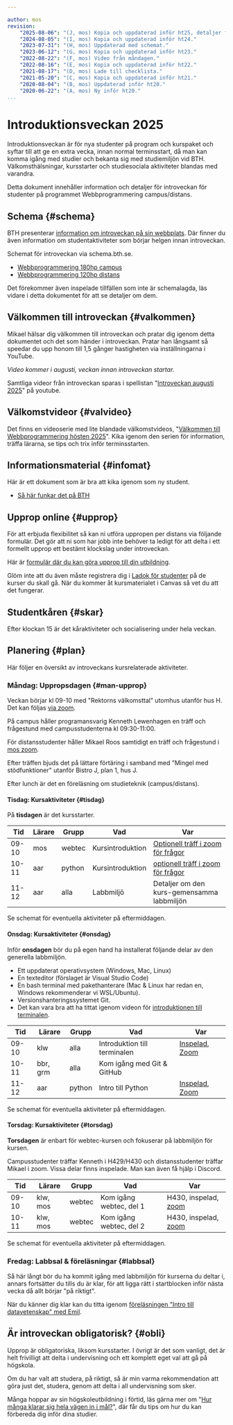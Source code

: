 ```yaml
---

author: mos
revision:
    "2025-08-06": "(J, mos) Kopia och uppdaterad inför ht25, detaljer för kp borttaget."
    "2024-08-05": "(I, mos) Kopia och uppdaterad inför ht24."
    "2023-07-31": "(H, mos) Uppdaterad med schemat."
    "2023-06-12": "(G, mos) Kopia och uppdaterad inför ht23."
    "2022-08-22": "(F, mos) Video från måndagen."
    "2022-08-16": "(E, mos) Kopia och uppdaterad inför ht22."
    "2021-08-17": "(D, mos) Lade till checklista."
    "2021-05-20": "(C, mos) Kopia och uppdaterad inför ht21."
    "2020-08-04": "(B, mos) Uppdaterad inför ht20."
    "2020-06-22": "(A, mos) Ny inför ht20."
...
```

Introduktionsveckan 2025
==================================

Introduktionsveckan är för nya studenter på program och kurspaket och syftar till att ge en extra vecka, innan normal terminsstart, då man kan komma igång med studier och bekanta sig med studiemiljön vid BTH. Välkomsthälsningar, kursstarter och studiesociala aktiviteter blandas med varandra.

Detta dokument innehåller information och detaljer för introveckan för studenter på programmet Webbprogrammering campus/distans.

<!--more-->

Schema {#schema}
-----------------------------------

BTH presenterar [information om introveckan på sin webbplats](https://www.bth.se/student/ny-student/introduktionsaktiviteter). Där finner du även information om studentaktiviteter som börjar helgen innan introveckan.

Schemat för introveckan via schema.bth.se.

* [Webbprogrammering 180hp campus](https://cloud.timeedit.net/bth/web/sched1/riq66Q07699Z6YQy0Q74Z5Z66QZ290054Yo3Y0gQ20og767X6qQ5.html)
* [Webbprogrammering 120hp distans](https://cloud.timeedit.net/bth/web/sched1/riq66Q08699Z6YQy0Q74Z5Z66QZ290054Yo3Y0gQ20og767X6qQ5.html)

<!--
* [Kurspaket Programmering och problemlösning, 30hp distans](https://cloud.timeedit.net/bth/web/sched1/riq66Q02699Z6YQy0Q74Z3Z66QZ190753Ym3Y0gQ20og767XbqQ5rcZq6Qo.html)
* [Kurspaket Webbprogrammering frontend, 30hpdistans](https://cloud.timeedit.net/bth/web/sched1/ri167943X29Z0QQ6Z76g26c0y60Y6Y75Z05gQY6Q5375Q0q9.html)
-->

Det förekommer även inspelade tillfällen som inte är schemalagda, läs vidare i detta dokumentet för att se detaljer om dem.

Välkommen till introveckan {#valkommen}
-----------------------------------

Mikael hälsar dig välkommen till introveckan och pratar dig igenom detta dokumentet och det som händer i introveckan. Pratar han långsamt så speedar du upp honom till 1,5 gånger hastigheten via inställningarna i YouTube.

*Video kommer i augusti, veckan innan introveckan startar.*

<!-- [YOUTUBE src="Prv5pbpiocg" width=700 caption="Mikael hälsar välkommen till introveckan."]
-->

Samtliga videor från introveckan sparas i spellistan "[Introveckan augusti 2025](https://www.youtube.com/playlist?list=PLKtP9l5q3ce8tD8m8WgcTbqux32BUror9)" på youtube.

Välkomstvideor {#valvideo}
-----------------------------------

Det finns en videoserie med lite blandade välkomstvideos, "[Välkommen till Webbprogrammering hösten 2025](https://www.youtube.com/playlist?list=PLKtP9l5q3ce9nj5Jt99VxfP4dznrlMZJg)". Kika igenom den serien för information, träffa lärarna, se tips och trix inför terminsstarten.

<!--
Vem deltar på introveckan? {#ni}
-----------------------------------

De som deltar på introveckan är nyantagen till någon av följande utbildningar.

* Webbprogrammering 180hp campus
* Webbprogrammering 120hp distans
* Webbprogrammering och databaser 30hp distans (kurspaket)
* Webbutveckling och programmering 30hp distans (kurspaket)

Det som är gemensamt är att ni, under första läsåret, läser samma kurser med samma lärarteam och samma kurstillfällen.

Under introveckan är det två kurser som startar, python och webtec. Webbprogrammering 180/120 läser båda kurserna, det ena kurspaketet läser python och det andra kurspaketet läser webtec.

Introduktionsveckan sker på campus för campusprogrammet och på distans för övriga utbildningar.
-->

<!--
Vad lär vi oss under introveckan? {#lara}
-----------------------------------

Under introveckan presenteras det allmän info och fokus är på att installera labbmiljön som används i kurserna. Det handlar främst om att komma igång med labbmiljön i kmom01 (kmom = kursmoment) i kurserna python och webtec.

* [python/kmom01/labbmiljö](/kurser/python/labbmiljo)
* [webtec/kmom01/labbmiljö](/kurser/webtec/labbmiljo)

När det är klart är vi nöjda. Det är veckans huvudsakliga fokus. Om du löser det på egen hand så är det också okey. Då kan du ägna veckan åt att socialisera dig med dina studiekompisar.
-->

Informationsmaterial {#infomat}
-----------------------------------

Här är ett dokument som är bra att kika igenom som ny student.

* [Så här funkar det på BTH](https://bthse-my.sharepoint.com/:b:/g/personal/mos_bth_se/ETdU6U0GfCBJpCVw3JDLW70BEsjLuW2qQgSngmuZoARZ3g?e=CuHIeD)

Upprop online {#upprop}
-----------------------------------

För att erbjuda flexibilitet så kan ni utföra uppropen per distans via följande formulär. Det gör att ni som har jobb inte behöver ta ledigt för att delta i ett formellt upprop ett bestämt klockslag under introveckan.

Här är [formulär där du kan göra upprop till din utbildning](https://forms.gle/QNPLo4jKHQwD2cgc8).

Glöm inte att du även måste registrera dig i [Ladok för studenter](https://www.student.ladok.se/student/app/studentwebb/) på de kurser du skall gå. När du kommer åt kursmaterialet i Canvas så vet du att det fungerar.

Studentkåren {#skar}
-----------------------------------

Efter klockan 15 är det kåraktiviteter och socialisering under hela veckan.

Planering {#plan}
-----------------------------------

Här följer en översikt av introveckans kursrelaterade aktiviteter.

### Måndag: Uppropsdagen {#man-upprop}

Veckan börjar kl 09-10 med "Rektorns välkomsttal" utomhus utanför hus H. Det kan följas [via zoom](https://bth.zoom.us/).

På campus håller programansvarig Kenneth Lewenhagen en träff och frågestund med campusstudenterna kl 09:30-11:00.

För distansstudenter håller Mikael Roos samtidigt en träff och frågestund i [mos zoom](https://bth.zoom.us/j/4200421337).

Efter träffen bjuds det på lättare förtäring i samband med "Mingel med stödfunktioner" utanför Bistro J, plan 1, hus J.

Efter lunch är det en föreläsning om studieteknik (campus/distans).

#### Tisdag: Kursaktiviteter {#tisdag}

På **tisdagen** är det kursstarter.

| Tid   | Lärare | Grupp  | Vad | Var |
|-------|--------|--------|-----|-----|
| 09-10 | mos    | webtec | Kursintroduktion | [Optionell träff i zoom för frågor](https://bth.zoom.us/j/4200421337) |
| 10-11 | aar    | python | Kursintroduktion | [optionell träff i zoom för frågor](https://bth.zoom.us/j/8535967236) |
| 11-12 | aar    | alla   | Labbmiljö |  Detaljer om den kurs-gemensamma labbmiljön |

Se schemat för eventuella aktiviteter på eftermiddagen.

<!--
| 13-14 | efo    | alla   | Introduktion till datavetenskap | H430, [zoom](https://bth.zoom.us/j/4569558656) |
-->

<!--
efo studieteknik/bli-skit-bra-på-det-du-gör föreläsningen
-->

#### Onsdag: Kursaktiviteter {#onsdag}

Inför **onsdagen** bör du på egen hand ha installerat följande delar av den generella labbmiljön.

* Ett uppdaterat operativsystem (Windows, Mac, Linux)
* En texteditor (förslaget är Visual Studio Code)
* En bash terminal med pakethanterare (Mac & Linux har redan en, Windows rekommenderar vi WSL/Ubuntu).
* Versionshanteringssystemet Git.
* Det kan vara bra att ha tittat igenom videon för [introduktionen till terminalen](https://youtu.be/AO1lJzR25Yg).

| Tid   | Lärare   | Grupp  | Vad | Var |
|-------|----------|--------|-----|-----|
| 09-10 | klw      | alla   | Introduktion till terminalen | [Inspelad](https://youtu.be/AO1lJzR25Yg), [Zoom](https://bth.zoom.us/j/4569558656) |
| 10-11 | bbr, grm | alla   | Kom igång med Git & GitHub |  |
| 11-12 | aar      | python | Intro till Python | [Inspelad](https://youtu.be/Xa3vgo_91XI), [Zoom](https://bth.zoom.us/j/4569558656) |

Se schemat för eventuella aktiviteter på eftermiddagen.

#### Torsdag: Kursaktiviteter {#torsdag}

**Torsdagen** är enbart för webtec-kursen och fokuserar på labbmiljön för kursen.

Campusstudenter träffar Kenneth i H429/H430 och distansstudenter träffar Mikael i zoom. Vissa delar finns inspelade. Man kan även få hjälp i Discord.

| Tid   | Lärare   | Grupp  | Vad | Var |
|-------|----------|--------|-----|-----|
| 09-10 | klw, mos | webtec | Kom igång webtec, del 1 | H430, inspelad, [zoom](https://bth.zoom.us/j/4200421337) |
| 10-11 | klw, mos | webtec | Kom igång webtec, del 2 | H430, inspelad, [zoom](https://bth.zoom.us/j/4200421337) |

<!--
| 11-12 | grm, mos | webtec | Publicera webbsida | H430, inspelad, [zoom](https://bth.zoom.us/j/4200421337) |
-->

Se schemat för eventuella aktiviteter på eftermiddagen.

### Fredag: Labbsal & föreläsningar {#labbsal}

Så här långt bör du ha kommit igång med labbmiljön för kurserna du deltar i, annars fortsätter du tills du är klar, för att ligga rätt i startblocken inför nästa vecka då allt börjar "på riktigt".

När du känner dig klar kan du titta igenom [föreläsningen "Intro till datavetenskap" med Emil](https://www.youtube.com/watch?v=4QusQgmwZvg&list=PLKtP9l5q3ce8tD8m8WgcTbqux32BUror9&index=3).

<!--
För att bli duktig på studieteknik erbjuds följande föreläsningar under fredagen.

"Föreläsning: Introduktion till högskolestudier" klockan 09:15-10:00 i Multisal J504 och föreläsningen sänds via [bth.zoom.us](bth.zoom.us).

"Föreläsning: Studieteknik" klockan 10:15-11:00 i Multisal J504 och föreläsningen sänds via [bth.zoom.us](bth.zoom.us).
-->

Är introveckan obligatorisk? {#obli}
-----------------------------------

Upprop är obligatoriska, liksom kursstarter. I övrigt är det som vanligt, det är helt frivilligt att delta i undervisning och ett komplett eget val att gå på högskola.

Om du har valt att studera, på riktigt, så är min varma rekommendation att göra just det, studera, genom att delta i all undervisning som sker.

Många hoppar av sin högskoleutbildning i förtid, läs gärna mer om "[Hur många klarar sig hela vägen in i mål?](/blogg/hur-manga-klarar-sig-hela-vagen-in-i-mal)", där får du tips om hur du kan förbereda dig inför dina studier.
